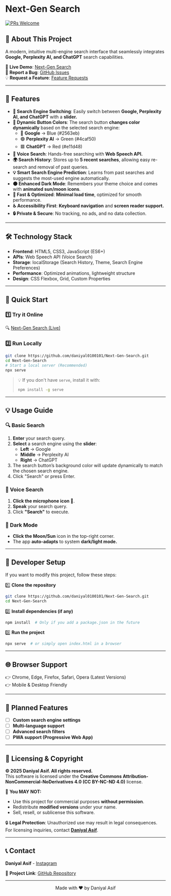 # Next-Gen Search

[![PRs Welcome](https://img.shields.io/badge/PRs-welcome-brightgreen.svg)](CONTRIBUTING.md)

## 🚀 About This Project

A modern, intuitive multi-engine search interface that seamlessly integrates **Google, Perplexity AI, and ChatGPT** search capabilities.

🔗 **Live Demo**: [Next-Gen Search](https://daniyal0100101.github.io/Next-Gen-Search/)  
🐞 **Report a Bug**: [GitHub Issues](https://github.com/daniyal0100101/Next-Gen-Search/issues)  
💡 **Request a Feature**: [Feature Requests](https://github.com/daniyal0100101/Next-Gen-Search/issues)

---

## 🌟 Features

- **🔄 Search Engine Switching**: Easily switch between **Google, Perplexity AI, and ChatGPT** with a **slider.**
- **🎨 Dynamic Button Colors**: The search button **changes color dynamically** based on the selected search engine:
  - 🔵 **Google** → Blue (#2563eb)
  - 🟢 **Perplexity AI** → Green (#4caf50)
  - 🟥 **ChatGPT** → Red (#e11d48)
- **🎤 Voice Search**: Hands-free searching with **Web Speech API.**
- **🌍 Search History**: Stores up to **5 recent searches**, allowing easy re-search and removal of past queries.
- **💡 Smart Search Engine Prediction**: Learns from past searches and suggests the most-used engine automatically.
- **🌑 Enhanced Dark Mode**: Remembers your theme choice and comes with **animated sun/moon icons**.
- **🚀 Fast & Optimized**: **Minimal load time**, optimized for smooth performance.
- **♿ Accessibility First**: **Keyboard navigation** and **screen reader support.**
- **🔒 Private & Secure**: No tracking, no ads, and no data collection.

---

## 🛠️ Technology Stack

- **Frontend**: HTML5, CSS3, JavaScript (ES6+)
- **APIs**: Web Speech API (Voice Search)
- **Storage**: localStorage (Search History, Theme, Search Engine Preferences)
- **Performance**: Optimized animations, lightweight structure
- **Design**: CSS Flexbox, Grid, Custom Properties

---

## 🚀 Quick Start

### 1️⃣ **Try it Online**
🔍 [Next-Gen Search (Live)](https://daniyal0100101.github.io/Next-Gen-Search/)

### 2️⃣ **Run Locally**
```bash
git clone https://github.com/daniyal0100101/Next-Gen-Search.git
cd Next-Gen-Search
# Start a local server (Recommended)
npx serve
```
> 💡 If you don't have `serve`, install it with:
> ```sh
> npm install -g serve
> ```

---

## 💡 Usage Guide

### 🔍 Basic Search
1. **Enter** your search query.
2. **Select** a search engine using the **slider**:
   - **Left** → Google
   - **Middle** → Perplexity AI
   - **Right** → ChatGPT
3. The search button’s background color will update dynamically to match the chosen search engine.
4. Click "Search" or press Enter.

### 🎤 Voice Search
1. **Click the microphone icon 🎤**.
2. **Speak** your search query.
3. Click **"Search"** to execute.

### 🌙 Dark Mode
- **Click the Moon/Sun** icon in the top-right corner.
- The app **auto-adapts** to system **dark/light mode.**

---

## 🔧 Developer Setup

If you want to modify this project, follow these steps:

1️⃣ **Clone the repository**
   ```sh
   git clone https://github.com/daniyal0100101/Next-Gen-Search.git
   cd Next-Gen-Search
   ```
2️⃣ **Install dependencies (if any)**
   ```sh
   npm install  # Only if you add a package.json in the future
   ```
3️⃣ **Run the project**
   ```sh
   npx serve  # or simply open index.html in a browser
   ```

---

## 🌐 Browser Support

👉 Chrome, Edge, Firefox, Safari, Opera (Latest Versions)  
👉 Mobile & Desktop Friendly  

---

## 🚧 Planned Features
- [ ] **Custom search engine settings**
- [ ] **Multi-language support**
- [ ] **Advanced search filters**
- [ ] **PWA support (Progressive Web App)**

---

## 🔐 Licensing & Copyright

**© 2025 Daniyal Asif. All rights reserved.**  
This software is licensed under the **Creative Commons Attribution-NonCommercial-NoDerivatives 4.0 (CC BY-NC-ND 4.0)** license.

🚨 **You MAY NOT:**
- Use this project for commercial purposes **without permission**.
- Redistribute **modified versions** under your name.
- Sell, resell, or sublicense this software.

🔒 **Legal Protection**: Unauthorized use may result in legal consequences.  
For licensing inquiries, contact **[Daniyal Asif](https://www.threads.net/@daniyal_asif_1477)**.

---

## 📞 Contact

**Daniyal Asif** - [Instagram](https://www.instagram.com/daniyal_asif_1477?igsh=MW5zam1neGl6N2JxMg==)  

📌 **Project Link**: [GitHub Repository](https://github.com/daniyal0100101/Next-Gen-Search)

---

<div align="center">
Made with ❤️ by Daniyal Asif
</div>
